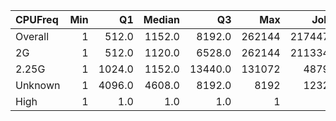 | CPUFreq   |   Min |     Q1 |   Median |      Q3 |    Max |    Jobs |     Nodeh |   PercentUse |   Users |   Projects |
|:----------|------:|-------:|---------:|--------:|-------:|--------:|----------:|-------------:|--------:|-----------:|
| Overall   |     1 |  512.0 |   1152.0 |  8192.0 | 262144 | 2174471 | 3135599.9 |        100.0 |     742 |        122 |
| 2G        |     1 |  512.0 |   1120.0 |  6528.0 | 262144 | 2113346 | 2483561.6 |         79.2 |     665 |        114 |
| 2.25G     |     1 | 1024.0 |   1152.0 | 13440.0 | 131072 |   48795 |  627444.0 |         20.0 |     107 |         32 |
| Unknown   |     1 | 4096.0 |   4608.0 |  8192.0 |   8192 |   12324 |   24594.3 |          0.8 |      19 |         11 |
| High      |     1 |    1.0 |      1.0 |     1.0 |      1 |       6 |       0.0 |          0.0 |       1 |          1 |